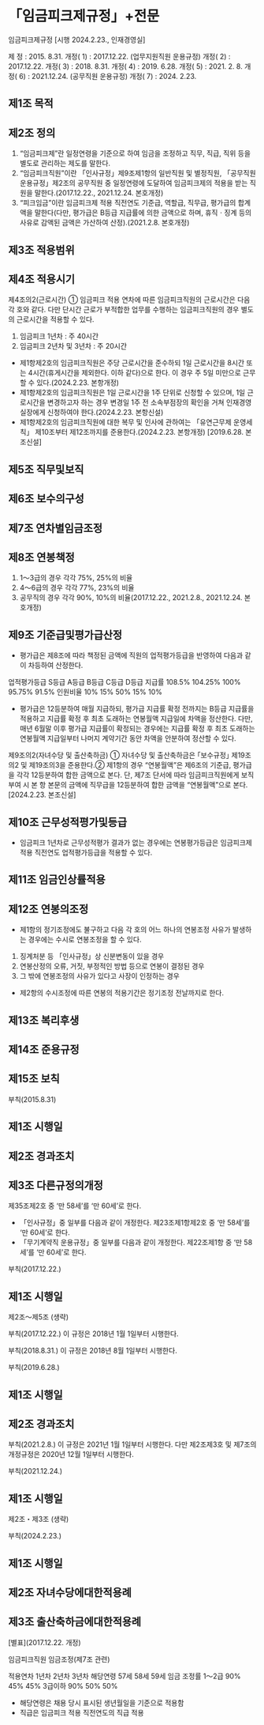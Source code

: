 # 「임금피크제규정」+전문

임금피크제규정
[시행 2024.2.23., 인재경영실]

제    정 : 2015. 8.31.
개정( 1) : 2017.12.22.
(업무지원직원 운용규정)
개정( 2) : 2017.12.22.
개정( 3) : 2018. 8.31.
개정( 4) : 2019. 6.28.
개정( 5) : 2021. 2. 8.
개정( 6) : 2021.12.24.
(공무직원 운용규정)
개정( 7) : 2024. 2.23.

## 제1조 목적

## 제2조 정의
1. “임금피크제”란 일정연령을 기준으로 하여 임금을 조정하고 직무, 직급, 직위 등을 별도로 관리하는 제도를 말한다.
2. “임금피크직원”이란 「인사규정」제9조제1항의 일반직원 및 별정직원, 「공무직원 운용규정」제2조의 공무직원 중 일정연령에 도달하여 임금피크제의 적용을 받는 직원을 말한다.(2017.12.22., 2021.12.24. 본호개정)
3. “피크임금”이란 임금피크제 적용 직전연도 기준급, 역할급, 직무급, 평가급의 합계액을 말한다(다만, 평가급은 B등급 지급률에 의한 금액으로 하며, 휴직ㆍ징계 등의 사유로 감액된 금액은 가산하여 산정).(2021.2.8. 본호개정)

## 제3조 적용범위

## 제4조 적용시기

제4조의2(근로시간) ① 임금피크 적용 연차에 따른 임금피크직원의 근로시간은 다음 각 호와 같다. 다만 단시간 근로가 부적합한 업무를 수행하는 임금피크직원의 경우 별도의 근로시간을 적용할 수 있다.
  1. 임금피크 1년차 : 주 40시간
  2. 임금피크 2년차 및 3년차 : 주 20시간
- 제1항제2호의 임금피크직원은 주당 근로시간을 준수하되 1일 근로시간을 8시간 또는 4시간(휴게시간을 제외한다. 이하 같다)으로 한다. 이 경우 주 5일 미만으로 근무할 수 있다.(2024.2.23. 본항개정)
- 제1항제2호의 임금피크직원은 1일 근로시간을 1주 단위로 신청할 수 있으며, 1일 근로시간을 변경하고자 하는 경우 변경일 1주 전 소속부점장의 확인을 거쳐 인재경영실장에게 신청하여야 한다.(2024.2.23. 본항신설)
- 제1항제2호의 임금피크직원에 대한 복무 및 인사에 관하여는 「유연근무제 운영세칙」 제10조부터 제12조까지를 준용한다.(2024.2.23. 본항개정)
  [2019.6.28. 본조신설]

## 제5조 직무및보직

## 제6조 보수의구성

## 제7조 연차별임금조정

## 제8조 연봉책정
  1. 1～3급의 경우 각각 75%, 25%의 비율
  2. 4～6급의 경우 각각 77%, 23%의 비율
  3. 공무직의 경우 각각 90%, 10%의 비율(2017.12.22., 2021.2.8., 2021.12.24. 본호개정)

## 제9조 기준급및평가급산정
- 평가급은 제8조에 따라 책정된 금액에 직원의 업적평가등급을 반영하여 다음과 같이 차등하여 산정한다.

업적평가등급
S등급
A등급
B등급
C등급
D등급
지급률
108.5%
104.25%
100%
95.75%
91.5%
인원비율
10%
15%
50%
15%
10%

- 평가급은 12등분하여 매월 지급하되, 평가급 지급률 확정 전까지는 B등급 지급률을 적용하고 지급률 확정 후 최초 도래하는 연봉월액 지급일에 차액을 정산한다. 다만, 매년 6월말 이후 평가급 지급률이 확정되는 경우에는 지급률 확정 후 최초 도래하는 연봉월액 지급일부터 나머지 계약기간 동안 차액을 안분하여 정산할 수 있다.

제9조의2(자녀수당 및 출산축하금) ① 자녀수당 및 출산축하금은 &#65378;보수규정&#65379; 제19조의2 및 제19조의3을 준용한다.② 제1항의  경우 “연봉월액”은 제6조의 기준급, 평가급을 각각 12등분하여 합한 금액으로 본다. 단, 제7조 단서에 따라 임금피크직원에게 보직 부여 시 본 항 본문의 금액에 직무급을 12등분하여 합한 금액을 “연봉월액”으로 본다.[2024.2.23. 본조신설]

## 제10조 근무성적평가및등급
- 임금피크 1년차로 근무성적평가 결과가 없는 경우에는 연봉평가등급은 임금피크제 적용 직전연도 업적평가등급을 적용할 수 있다.

## 제11조 임금인상률적용

## 제12조 연봉의조정
- 제1항의 정기조정에도 불구하고 다음 각 호의 어느 하나의 연봉조정 사유가 발생하는 경우에는 수시로 연봉조정을 할 수 있다.
1. 징계처분 등 「인사규정」상 신분변동이 있을 경우
2. 연봉산정의 오류, 거짓, 부정적인 방법 등으로 연봉이 결정된 경우
3. 그 밖에 연봉조정의 사유가 있다고 사장이 인정하는 경우
- 제2항의 수시조정에 따른 연봉의 적용기간은 정기조정 전날까지로 한다.

## 제13조 복리후생

## 제14조 준용규정

## 제15조 보칙

부칙(2015.8.31)
## 제1조 시행일
## 제2조 경과조치
## 제3조 다른규정의개정
  제35조제2호 중 ‘만 58세’를 ‘만 60세’로 한다.
- 「인사규정」중 일부를 다음과 같이 개정한다.
  제23조제1항제2호 중 ‘만 58세’를 ‘만 60세’로 한다.
- 「무기계약직 운용규정」중 일부를 다음과 같이 개정한다.
  제22조제1항 중 ‘만 58세’를 ‘만 60세’로 한다.

부칙(2017.12.22.)
## 제1조 시행일
제2조～제5조 (생략)

부칙(2017.12.22.)
이 규정은 2018년 1월 1일부터 시행한다.

부칙(2018.8.31.)
이 규정은 2018년 8월 1일부터 시행한다.

부칙(2019.6.28.)
## 제1조 시행일
## 제2조 경과조치

부칙(2021.2.8.)
이 규정은 2021년 1월 1일부터 시행한다. 다만 제2조제3호 및 제7조의 개정규정은 2020년 12월 1일부터 시행한다.

부칙(2021.12.24.)
## 제1조 시행일
제2조&#12539;제3조 (생략)

부칙(2024.2.23.)
## 제1조 시행일
## 제2조 자녀수당에대한적용례
## 제3조 출산축하금에대한적용례
[별표](2017.12.22. 개정)

임금피크직원 임금조정(제7조 관련)

적용연차
1년차
2년차
3년차
해당연령
57세
58세
59세
임금
조정률
1～2급
90%
45%
45%
3급이하
90%
50%
50%

 * 해당연령은 채용 당시 표시된 생년월일을 기준으로 적용함
 * 직급은 임금피크 적용 직전연도의 직급 적용
